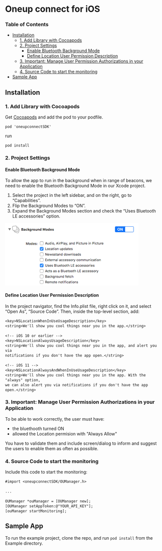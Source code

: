 # Oneup connect for iOS

### Table of Contents
- [Installation](#installation)
	- [1. Add Library with Cocoapods](#1-add-library-with-cocoapods)
	- [2. Project Settings](#2-project-settings)
		- [Enable Bluetooth Background Mode](#enable-bluetooth-background-mode)
		- [Define Location User Permission Description](#define-location-user-permission-description)
	- [3. Important: Manage User Permission Authorizations in your Application](#3-important-manage-user-permission-authorizations-in-your-application)
	- [4. Source Code to start the monitoring](#4-source-code-to-start-the-monitoring)
- [Sample App](#sample-app)

## Installation

### 1. Add Library with Cocoapods

Get [Cocoapods](https://cocoapods.org/) and add the pod to your podfile.

```
pod 'oneupconnectSDK'
```

run

```
pod install
```

### 2. Project Settings

#### Enable Bluetooth Background Mode

To allow the app to run in the background when in range of beacons, we need to enable the Bluetooth Background Mode in our Xcode project.

1. Select the project in the left sidebar, and on the right, go to “Capabilities”.
2. Flip the Background Modes to “ON”.
3. Expand the Background Modes section and check the “Uses Bluetooth LE accessories” option.

![background-mode.png](Documents/background-mode.png)

#### Define Location User Permission Description

In the project navigator, find the Info.plist file, right click on it, and select “Open As”, “Source Code”. Then, inside the top-level <dict> section, add:

	<key>NSLocationWhenInUseUsageDescription</key>
	<string>We'll show you cool things near you in the app.</string>
	
	<!-- iOS 10 or earlier -->
	<key>NSLocationAlwaysUsageDescription</key>
	<string>We'll show you cool things near you in the app, and alert you via
	notifications if you don't have the app open.</string>
	
	<!-- iOS 11 -->
	<key>NSLocationAlwaysAndWhenInUseUsageDescription</key>
	<string>We'll show you cool things near you in the app. With the "always" option,
	we can also alert you via notifications if you don't have the app open.</string>

### 3. Important: Manage User Permission Authorizations in your Application

To be able to work correctly, the user must have: 

 - the bluethooth turned ON
 - allowed the Location permision with "Always Allow"

You have to validate them and include screen/dialog to inform and suggest the users to enable them as often as possible.

### 4. Source Code to start the monitoring

Include this code to start the monitoring:


```
#import <oneupconnectSDK/OUManager.h>

...

OUManager *ouManager = [OUManager new];
[OUManager setAppToken:@"YOUR_API_KEY"];
[ouManager startMonitoring];

```


## Sample App

To run the example project, clone the repo, and run `pod install` from the Example directory.

